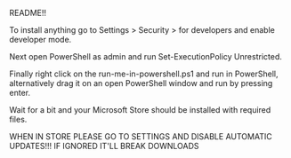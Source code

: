 README!!

To install anything go to Settings > Security > for developers and enable developer mode.

Next open PowerShell as admin and run Set-ExecutionPolicy Unrestricted.

Finally right click on the run-me-in-powershell.ps1 and run in PowerShell, alternatively
drag it on an open PowerShell window and run by pressing enter.

Wait for a bit and your Microsoft Store should be installed with required files.

WHEN IN STORE PLEASE GO TO SETTINGS AND DISABLE AUTOMATIC UPDATES!!!
IF IGNORED IT'LL BREAK DOWNLOADS
